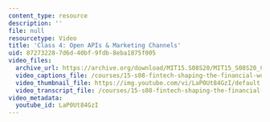 ```yaml
---
content_type: resource
description: ''
file: null
resourcetype: Video
title: 'Class 4: Open APIs & Marketing Channels'
uid: 87273228-7d6d-40bf-9fdb-8eba1875f005
video_files:
  archive_url: https://archive.org/download/MIT15.S08S20/MIT15_S08S20_Class04_300k.mp4
  video_captions_file: /courses/15-s08-fintech-shaping-the-financial-world-spring-2020/b81f92b379615523abfb5619ba2da349_LaP0Ut84GzI.vtt
  video_thumbnail_file: https://img.youtube.com/vi/LaP0Ut84GzI/default.jpg
  video_transcript_file: /courses/15-s08-fintech-shaping-the-financial-world-spring-2020/e2f73aeccd3b27a372e5cc638d8ce0a1_LaP0Ut84GzI.pdf
video_metadata:
  youtube_id: LaP0Ut84GzI
---
```

